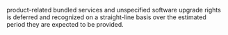product-related  bundled  services  and  unspecified  software  upgrade  rights  is  deferred  and  recognized  on  a  straight-line  basis
over the estimated period they are expected to be provided.